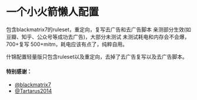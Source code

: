 # 一个小火箭懒人配置
包含blackmatrix7的ruleset，重定向，复写去广告和去广告脚本
亲测部分生效(如豆瓣、知乎、公众号等成功去广告)，大部分未测试
未测试耗电和内存会不会爆，700+复写 500+mitm，耗电应该有点了，纯粹自用。


什锦配置轻量版只包含ruleset以及重定向，去掉了去广告复写以及去广告脚本。
















#### 特别感谢：
* [@blackmatrix7](https://github.com/blackmatrix7)
* [@Tartarus2014](https://github.com/Tartarus2014)
